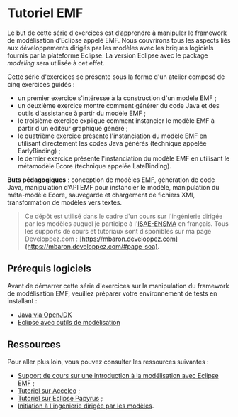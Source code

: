 # Tutoriel EMF

Le but de cette série d'exercices est d’apprendre à manipuler le framework de modélisation d’Eclipse appelé EMF. Nous couvrirons tous les aspects liés aux développements dirigés par les modèles avec les briques logiciels fournis par la plateforme Eclipse. La version Eclipse avec le package _modeling_ sera utilisée à cet effet.

Cette série d'exercices se présente sous la forme d'un atelier composé de cinq exercices guidés :

* un premier exercice s'intéresse à la construction d'un modèle EMF ;
* un deuxième exercice montre comment générer du code Java et des outils d'assistance à partir du modèle EMF ;
* le troisième exercice explique comment instancier le modèle EMF à partir d'un éditeur graphique généré ;
* le quatrième exercice présente l'instanciation du modèle EMF en utilisant directement les codes Java générés (technique appelée EarlyBinding) ;
* le dernier exercice présente l'instanciation du modèle EMF en utilisant le métamodèle Ecore (technique appelée LateBinding).

**Buts pédagogiques** : conception de modèles EMF, génération de code Java, manipulation d’API EMF pour instancier le modèle, manipulation du méta-modèle Ecore, sauvegarde et chargement de fichiers XMI, transformation de modèles vers textes.

> Ce dépôt est utilisé dans le cadre d'un cours sur l'ingénierie dirigée par les modèles auquel je participe à l'[ISAE-ENSMA](https://www.ensma.fr) en français. Tous les supports de cours et tutoriaux sont disponibles sur ma page Developpez.com : [https://mbaron.developpez.com](https://mbaron.developpez.com/#page_soa).

## Prérequis logiciels

Avant de démarrer cette série d'exercices sur la manipulation du framework de modélisation EMF, veuillez préparer votre environnement de tests en installant :

* [Java via OpenJDK](http://jdk.java.net/)
* [Eclipse avec outils de modélisation](https://www.eclipse.org/ "Eclipse")

## Ressources

Pour aller plus loin, vous pouvez consulter les ressources suivantes :

* [Support de cours sur une introduction à la modélisation avec Eclipse EMF](https://mbaron.developpez.com/cours/eclipse/introemf/ "Support de cours sur une introduction à la modélisation avec Eclipse EMF") ;
* [Tutoriel sur Acceleo](https://younessbazhar.developpez.com/eclipse/introacceleo/ "Générer des classes Java avec Acceleo en 5 minutes") ;
* [Tutoriel sur Eclipse Papyrus](https://yassineouhammou.developpez.com/tutoriels/eclipse/uml-profil-papyrus/ "Apprendre à créer un profil UML avec Eclipse Papyrus") ;
* [Initiation à l'ingénierie dirigée par les modèles](https://yassineouhammou.developpez.com/tutoriels/conception/initiation-ingenierie-dirigee-modeles/ "Initiation à l'ingénierie dirigée par les modèles").